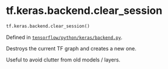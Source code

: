 <div itemscope itemtype="http://developers.google.com/ReferenceObject">
<meta itemprop="name" content="tf.keras.backend.clear_session" />
</div>

# tf.keras.backend.clear_session

``` python
tf.keras.backend.clear_session()
```



Defined in [`tensorflow/python/keras/backend.py`](https://www.tensorflow.org/code/tensorflow/python/keras/backend.py).

Destroys the current TF graph and creates a new one.

Useful to avoid clutter from old models / layers.